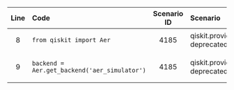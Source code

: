 | Line | Code | Scenario ID | Scenario | Artifact | Refactoring |
| :--: | :--- | :---------: | :------- | :------- | :---------- |
| 8 | `from qiskit import Aer` | 4185 | qiskit.providers.basicaer deprecated | qiskit.providers.basicaer.Aer | `from qiskit.providers.basic_provider import BasicProvider` |
| 9 | `backend = Aer.get_backend('aer_simulator')` | 4185 | qiskit.providers.basicaer deprecated | Aer.get_backend | `from qiskit.providers.basic_provider import BasicSimulator; backend = BasicSimulator()` |